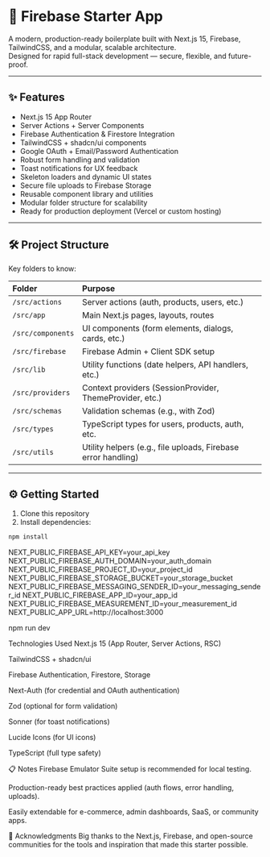 # 🚀 Firebase Starter App

A modern, production-ready boilerplate built with Next.js 15, Firebase, TailwindCSS, and a modular, scalable architecture.  
Designed for rapid full-stack development — secure, flexible, and future-proof.

---

## ✨ Features

- Next.js 15 App Router
- Server Actions + Server Components
- Firebase Authentication & Firestore Integration
- TailwindCSS + shadcn/ui components
- Google OAuth + Email/Password Authentication
- Robust form handling and validation
- Toast notifications for UX feedback
- Skeleton loaders and dynamic UI states
- Secure file uploads to Firebase Storage
- Reusable component library and utilities
- Modular folder structure for scalability
- Ready for production deployment (Vercel or custom hosting)

---

## 🛠️ Project Structure

Key folders to know:

| Folder            | Purpose                                                       |
| :---------------- | :------------------------------------------------------------ |
| `/src/actions`    | Server actions (auth, products, users, etc.)                  |
| `/src/app`        | Main Next.js pages, layouts, routes                           |
| `/src/components` | UI components (form elements, dialogs, cards, etc.)           |
| `/src/firebase`   | Firebase Admin + Client SDK setup                             |
| `/src/lib`        | Utility functions (date helpers, API handlers, etc.)          |
| `/src/providers`  | Context providers (SessionProvider, ThemeProvider, etc.)      |
| `/src/schemas`    | Validation schemas (e.g., with Zod)                           |
| `/src/types`      | TypeScript types for users, products, auth, etc.              |
| `/src/utils`      | Utility helpers (e.g., file uploads, Firebase error handling) |

---

## ⚙️ Getting Started

1. Clone this repository
2. Install dependencies:

```bash
npm install
```

NEXT_PUBLIC_FIREBASE_API_KEY=your_api_key
NEXT_PUBLIC_FIREBASE_AUTH_DOMAIN=your_auth_domain
NEXT_PUBLIC_FIREBASE_PROJECT_ID=your_project_id
NEXT_PUBLIC_FIREBASE_STORAGE_BUCKET=your_storage_bucket
NEXT_PUBLIC_FIREBASE_MESSAGING_SENDER_ID=your_messaging_sender_id
NEXT_PUBLIC_FIREBASE_APP_ID=your_app_id
NEXT_PUBLIC_FIREBASE_MEASUREMENT_ID=your_measurement_id
NEXT_PUBLIC_APP_URL=http://localhost:3000

npm run dev

Technologies Used
Next.js 15 (App Router, Server Actions, RSC)

TailwindCSS + shadcn/ui

Firebase Authentication, Firestore, Storage

Next-Auth (for credential and OAuth authentication)

Zod (optional for form validation)

Sonner (for toast notifications)

Lucide Icons (for UI icons)

TypeScript (full type safety)

📋 Notes
Firebase Emulator Suite setup is recommended for local testing.

Production-ready best practices applied (auth flows, error handling, uploads).

Easily extendable for e-commerce, admin dashboards, SaaS, or community apps.

🙏 Acknowledgments
Big thanks to the Next.js, Firebase, and open-source communities
for the tools and inspiration that made this starter possible.
